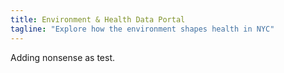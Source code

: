 ```yaml
---
title: Environment & Health Data Portal
tagline: "Explore how the environment shapes health in NYC"
---
```


Adding nonsense as test.